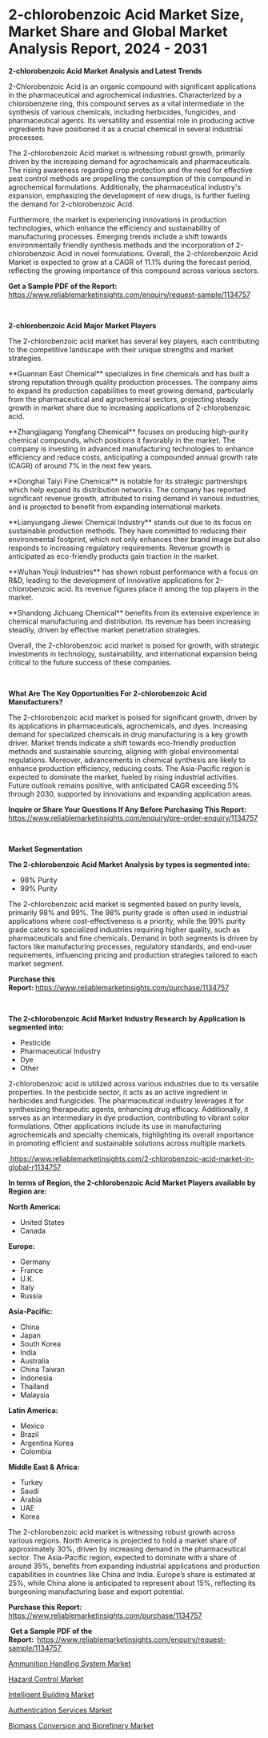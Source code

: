 <p><h1>2-chlorobenzoic Acid Market Size, Market Share and Global Market Analysis Report, 2024 - 2031</h1></p><p><strong>2-chlorobenzoic Acid Market Analysis and Latest Trends</strong></p>
<p><p>2-Chlorobenzoic Acid is an organic compound with significant applications in the pharmaceutical and agrochemical industries. Characterized by a chlorobenzene ring, this compound serves as a vital intermediate in the synthesis of various chemicals, including herbicides, fungicides, and pharmaceutical agents. Its versatility and essential role in producing active ingredients have positioned it as a crucial chemical in several industrial processes.</p><p>The 2-chlorobenzoic Acid market is witnessing robust growth, primarily driven by the increasing demand for agrochemicals and pharmaceuticals. The rising awareness regarding crop protection and the need for effective pest control methods are propelling the consumption of this compound in agrochemical formulations. Additionally, the pharmaceutical industry's expansion, emphasizing the development of new drugs, is further fueling the demand for 2-chlorobenzoic Acid.</p><p>Furthermore, the market is experiencing innovations in production technologies, which enhance the efficiency and sustainability of manufacturing processes. Emerging trends include a shift towards environmentally friendly synthesis methods and the incorporation of 2-chlorobenzoic Acid in novel formulations. Overall, the 2-chlorobenzoic Acid Market is expected to grow at a CAGR of 11.1% during the forecast period, reflecting the growing importance of this compound across various sectors.</p></p>
<p><strong>Get a Sample PDF of the Report:&nbsp;</strong> <a href="https://www.reliablemarketinsights.com/enquiry/request-sample/1134757?utm_campaign=1383&utm_medium=2&utm_source=Github&utm_content=ia&utm_term=08102024&utm_id=2-chlorobenzoic-acid">https://www.reliablemarketinsights.com/enquiry/request-sample/1134757</a></p>
<p>&nbsp;</p>
<p><strong>2-chlorobenzoic Acid Major Market Players</strong></p>
<p><p>The 2-chlorobenzoic acid market has several key players, each contributing to the competitive landscape with their unique strengths and market strategies.</p><p>**Guannan East Chemical** specializes in fine chemicals and has built a strong reputation through quality production processes. The company aims to expand its production capabilities to meet growing demand, particularly from the pharmaceutical and agrochemical sectors, projecting steady growth in market share due to increasing applications of 2-chlorobenzoic acid.</p><p>**Zhangjiagang Yongfang Chemical** focuses on producing high-purity chemical compounds, which positions it favorably in the market. The company is investing in advanced manufacturing technologies to enhance efficiency and reduce costs, anticipating a compounded annual growth rate (CAGR) of around 7% in the next few years.</p><p>**Donghai Taiyi Fine Chemical** is notable for its strategic partnerships which help expand its distribution networks. The company has reported significant revenue growth, attributed to rising demand in various industries, and is projected to benefit from expanding international markets.</p><p>**Lianyungang Jiewei Chemical Industry** stands out due to its focus on sustainable production methods. They have committed to reducing their environmental footprint, which not only enhances their brand image but also responds to increasing regulatory requirements. Revenue growth is anticipated as eco-friendly products gain traction in the market.</p><p>**Wuhan Youji Industries** has shown robust performance with a focus on R&D, leading to the development of innovative applications for 2-chlorobenzoic acid. Its revenue figures place it among the top players in the market.</p><p>**Shandong Jichuang Chemical** benefits from its extensive experience in chemical manufacturing and distribution. Its revenue has been increasing steadily, driven by effective market penetration strategies.</p><p>Overall, the 2-chlorobenzoic acid market is poised for growth, with strategic investments in technology, sustainability, and international expansion being critical to the future success of these companies.</p></p>
<p>&nbsp;</p>
<p><strong>What Are The Key Opportunities For 2-chlorobenzoic Acid Manufacturers?</strong></p>
<p><p>The 2-chlorobenzoic acid market is poised for significant growth, driven by its applications in pharmaceuticals, agrochemicals, and dyes. Increasing demand for specialized chemicals in drug manufacturing is a key growth driver. Market trends indicate a shift towards eco-friendly production methods and sustainable sourcing, aligning with global environmental regulations. Moreover, advancements in chemical synthesis are likely to enhance production efficiency, reducing costs. The Asia-Pacific region is expected to dominate the market, fueled by rising industrial activities. Future outlook remains positive, with anticipated CAGR exceeding 5% through 2030, supported by innovations and expanding application areas.</p></p>
<p><strong>Inquire or Share Your Questions If Any Before Purchasing This Report:</strong> <a href="https://www.reliablemarketinsights.com/enquiry/pre-order-enquiry/1134757?utm_campaign=1383&utm_medium=2&utm_source=Github&utm_content=ia&utm_term=08102024&utm_id=2-chlorobenzoic-acid">https://www.reliablemarketinsights.com/enquiry/pre-order-enquiry/1134757</a></p>
<p>&nbsp;</p>
<p><strong>Market Segmentation</strong></p>
<p><strong>The 2-chlorobenzoic Acid Market Analysis by types is segmented into:</strong></p>
<p><ul><li>98% Purity</li><li>99% Purity</li></ul></p>
<p><p>The 2-chlorobenzoic acid market is segmented based on purity levels, primarily 98% and 99%. The 98% purity grade is often used in industrial applications where cost-effectiveness is a priority, while the 99% purity grade caters to specialized industries requiring higher quality, such as pharmaceuticals and fine chemicals. Demand in both segments is driven by factors like manufacturing processes, regulatory standards, and end-user requirements, influencing pricing and production strategies tailored to each market segment.</p></p>
<p><strong>Purchase this Report:&nbsp;</strong><a href="https://www.reliablemarketinsights.com/purchase/1134757?utm_campaign=1383&utm_medium=2&utm_source=Github&utm_content=ia&utm_term=08102024&utm_id=2-chlorobenzoic-acid">https://www.reliablemarketinsights.com/purchase/1134757</a></p>
<p>&nbsp;</p>
<p><strong>The 2-chlorobenzoic Acid Market Industry Research by Application is segmented into:</strong></p>
<p><ul><li>Pesticide</li><li>Pharmaceutical Industry</li><li>Dye</li><li>Other</li></ul></p>
<p><p>2-chlorobenzoic acid is utilized across various industries due to its versatile properties. In the pesticide sector, it acts as an active ingredient in herbicides and fungicides. The pharmaceutical industry leverages it for synthesizing therapeutic agents, enhancing drug efficacy. Additionally, it serves as an intermediary in dye production, contributing to vibrant color formulations. Other applications include its use in manufacturing agrochemicals and specialty chemicals, highlighting its overall importance in promoting efficient and sustainable solutions across multiple markets.</p></p>
<p><a href="https://www.reliablemarketinsights.com/2-chlorobenzoic-acid-market-in-global-r1134757?utm_campaign=1383&utm_medium=2&utm_source=Github&utm_content=ia&utm_term=08102024&utm_id=2-chlorobenzoic-acid">&nbsp;https://www.reliablemarketinsights.com/2-chlorobenzoic-acid-market-in-global-r1134757</a></p>
<p><strong>In terms of Region, the 2-chlorobenzoic Acid Market Players available by Region are:</strong></p>
<p>
    <p> <strong> North America: </strong>
        <ul>
            <li>United States</li>
            <li>Canada</li>
        </ul>
        </p> 
    <p> <strong> Europe: </strong>
        <ul>
            <li>Germany</li>
            <li>France</li>
            <li>U.K.</li>
            <li>Italy</li>
            <li>Russia</li>
        </ul>
        </p> 
    <p> <strong> Asia-Pacific: </strong>
        <ul>
            <li>China</li>
            <li>Japan</li>
            <li>South Korea</li>
            <li>India</li>
            <li>Australia</li>
            <li>China Taiwan</li>
            <li>Indonesia</li>
            <li>Thailand</li>
            <li>Malaysia</li>
        </ul>
        </p> 
    <p> <strong> Latin America: </strong>
        <ul>
            <li>Mexico</li>
            <li>Brazil</li>
            <li>Argentina Korea</li>
            <li>Colombia</li>
        </ul>
        </p> 
    <p> <strong> Middle East & Africa: </strong>
        <ul>
            <li>Turkey</li>
            <li>Saudi</li>
            <li>Arabia</li>
            <li>UAE</li>
            <li>Korea</li>
        </ul>
    </p>
    </p>
<p><p>The 2-chlorobenzoic acid market is witnessing robust growth across various regions. North America is projected to hold a market share of approximately 30%, driven by increasing demand in the pharmaceutical sector. The Asia-Pacific region, expected to dominate with a share of around 35%, benefits from expanding industrial applications and production capabilities in countries like China and India. Europe’s share is estimated at 25%, while China alone is anticipated to represent about 15%, reflecting its burgeoning manufacturing base and export potential.</p></p>
<p><strong>Purchase this Report: </strong><a href="https://www.reliablemarketinsights.com/purchase/1134757?utm_campaign=1383&utm_medium=2&utm_source=Github&utm_content=ia&utm_term=08102024&utm_id=2-chlorobenzoic-acid">https://www.reliablemarketinsights.com/purchase/1134757</a></p>
<p>&nbsp;<strong>Get a Sample PDF of the Report:&nbsp;&nbsp;</strong><a href="https://www.reliablemarketinsights.com/enquiry/request-sample/1134757?utm_campaign=1383&utm_medium=2&utm_source=Github&utm_content=ia&utm_term=08102024&utm_id=2-chlorobenzoic-acid">https://www.reliablemarketinsights.com/enquiry/request-sample/1134757</a></p>
<p><strong></strong></p>
<p><p><a href="https://www.linkedin.com/pulse/ammunition-handling-system-market-investigation-industry-evolution-miqae?utm_campaign=1383&utm_medium=2&utm_source=Github&utm_content=ia&utm_term=08102024&utm_id=2-chlorobenzoic-acid">Ammunition Handling System Market</a></p><p><a href="https://www.linkedin.com/pulse/decoding-hazard-control-industry-dynamics-strategic-imperatives-ql6je?utm_campaign=1383&utm_medium=2&utm_source=Github&utm_content=ia&utm_term=08102024&utm_id=2-chlorobenzoic-acid">Hazard Control Market</a></p><p><a href="https://www.linkedin.com/pulse/exploring-intelligent-building-market-dynamics-global-gdh7e?utm_campaign=1383&utm_medium=2&utm_source=Github&utm_content=ia&utm_term=08102024&utm_id=2-chlorobenzoic-acid">Intelligent Building Market</a></p><p><a href="https://www.linkedin.com/pulse/global-authentication-services-market-size-trends-analysis-2dnie?utm_campaign=1383&utm_medium=2&utm_source=Github&utm_content=ia&utm_term=08102024&utm_id=2-chlorobenzoic-acid">Authentication Services Market</a></p><p><a href="https://www.linkedin.com/pulse/biomass-conversion-biorefinery-market-research-report-forecast-bgbze?utm_campaign=1383&utm_medium=2&utm_source=Github&utm_content=ia&utm_term=08102024&utm_id=2-chlorobenzoic-acid">Biomass Conversion and Biorefinery Market</a></p></p>